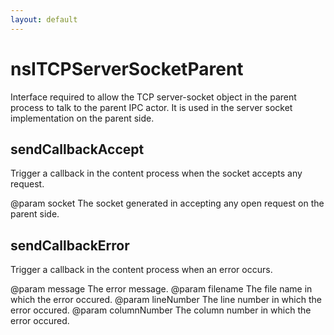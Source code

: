 ```yaml
---
layout: default
---
```


# nsITCPServerSocketParent #
 
Interface required to allow the TCP server-socket object in the parent process
to talk to the parent IPC actor.
It is used in the server socket implementation on the parent side.


## sendCallbackAccept ##

Trigger a callback in the content process when the socket accepts any request.

@param socket
       The socket generated in accepting any open request on the parent side.


## sendCallbackError ##

Trigger a callback in the content process when an error occurs.

@param message
       The error message.
@param filename
       The file name in which the error occured.
@param lineNumber
       The line number in which the error occured.
@param columnNumber
       The column number in which the error occured.

